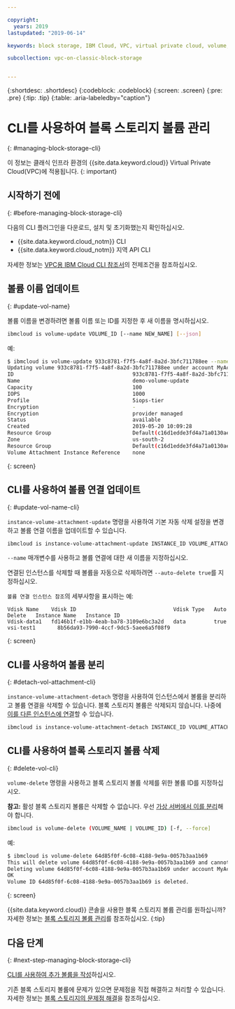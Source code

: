 ```yaml
---

copyright:
  years: 2019
lastupdated: "2019-06-14"

keywords: block storage, IBM Cloud, VPC, virtual private cloud, volume, volume attachment, data storage, virtual server instance, instance

subcollection: vpc-on-classic-block-storage


---
```


{:shortdesc: .shortdesc}
{:codeblock: .codeblock}
{:screen: .screen}
{:pre: .pre}
{:tip: .tip}
{:table: .aria-labeledby="caption"}


# CLI를 사용하여 블록 스토리지 볼륨 관리
{: #managing-block-storage-cli}

이 정보는 클래식 인프라 환경의 {{site.data.keyword.cloud}} Virtual Private Cloud(VPC)에 적용됩니다.
{: important}

## 시작하기 전에
{: #before-managing-block-storage-cli}

다음의 CLI 플러그인을 다운로드, 설치 및 초기화했는지 확인하십시오. 

* {{site.data.keyword.cloud_notm}} CLI
* {{site.data.keyword.cloud_notm}} 지역 API CLI

자세한 정보는 [VPC용 IBM Cloud CLI 참조서](/docs/vpc-infrastructure-cli-plugin?topic=vpc-infrastructure-cli-plugin-vpc-reference)의 전제조건을 참조하십시오.

## 볼륨 이름 업데이트
{: #update-vol-name}

볼륨 이름을 변경하려면 볼륨 이름 또는 ID를 지정한 후 새 이름을 명시하십시오. 

```bash
ibmcloud is volume-update VOLUME_ID [--name NEW_NAME] [--json]
```

예: 

```bash
$ ibmcloud is volume-update 933c8781-f7f5-4a8f-8a2d-3bfc711788ee --name demo-volume-update
Updating volume 933c8781-f7f5-4a8f-8a2d-3bfc711788ee under account MyAccount 01 as user user1@mycompany.com...
ID                                      933c8781-f7f5-4a8f-8a2d-3bfc711788ee
Name                                    demo-volume-update
Capacity                                100
IOPS                                    1000
Profile                                 5iops-tier
Encryption                              -
Encryption                              provider managed
Status                                  available
Created                                 2019-05-20 10:09:28
Resource Group                          Default(c16d1edde3fd4a71a0130aed371405a0)
Zone                                    us-south-2
Resource Group                          Default(c16d1edde3fd4a71a0130aed371405a0)
Volume Attachment Instance Reference    none
```
{: screen}

## CLI를 사용하여 볼륨 연결 업데이트
{: #update-vol-name-cli}

`instance-volume-attachment-update` 명령을 사용하여 기본 자동 삭제 설정을 변경하고 볼륨 연결 이름을 업데이트할 수 있습니다. 

```bash
ibmcloud is instance-volume-attachment-update INSTANCE_ID VOLUME_ATTACHMENT_ID [--name NEW_NAME] [--auto-delete true | false] [--json]
```

`--name` 매개변수를 사용하고 볼륨 연결에 대한 새 이름을 지정하십시오. 

연결된 인스턴스를 삭제할 때 볼륨을 자동으로 삭제하려면 `--auto-delete true`를 지정하십시오. 

`볼륨 연결 인스턴스 참조`의 세부사항을 표시하는 예:

```
Vdisk Name    Vdisk ID                               Vdisk Type   Auto Delete   Instance Name   Instance ID
Vdisk-data1   fd146b1f-e1bb-4eab-ba78-3109e6bc3a2d   data         true          vsi-test1       8b56da93-7990-4ccf-9dc5-5aee6a5f08f9
```
{: screen}

## CLI를 사용하여 볼륨 분리
{: #detach-vol-attachment-cli}

`instance-volume-attachment-detach` 명령을 사용하여 인스턴스에서 볼륨을 분리하고 볼륨 연결을 삭제할 수 있습니다. 블록 스토리지 볼륨은 삭제되지 않습니다. 나중에 [이를 다른 인스턴스에 연결](/docs/vpc-on-classic-block-storage?topic=vpc-on-classic-block-storage-attaching-block-storage-cli)할 수 있습니다. 

```bash
ibmcloud is instance-volume-attachment-detach INSTANCE_ID VOLUME_ATTACHMENT_ID [-f, --force]
```

## CLI를 사용하여 블록 스토리지 볼륨 삭제
{: #delete-vol-cli}

`volume-delete` 명령을 사용하고 블록 스토리지 볼륨 삭제를 위한 볼륨 ID를 지정하십시오. 

**참고:** 활성 블록 스토리지 볼륨은 삭제할 수 없습니다. 우선 [가상 서버에서 이를 분리](#detach-vol-attachment-cli)해야 합니다.

```bash
ibmcloud is volume-delete (VOLUME_NAME | VOLUME_ID) [-f, --force]
```

예: 

```bash
$ ibmcloud is volume-delete 64d85f0f-6c08-4188-9e9a-0057b3aa1b69
This will delete volume 64d85f0f-6c08-4188-9e9a-0057b3aa1b69 and cannot be undone. Continue?> y
Deleting volume 64d85f0f-6c08-4188-9e9a-0057b3aa1b69 under account MyAccount 01 as user user1@mycompany.com...
OK
Volume ID 64d85f0f-6c08-4188-9e9a-0057b3aa1b69 is deleted.
```
{: screen}

{{site.data.keyword.cloud}} 콘솔을 사용한 블록 스토리지 볼륨 관리를 원하십니까? 자세한 정보는 [블록 스토리지 볼륨 관리](/docs/vpc-on-classic-block-storage?topic=vpc-on-classic-block-storage-managing-block-storage)를 참조하십시오.
{:tip}

## 다음 단계
{: #next-step-managing-block-storage-cli}

[CLI를 사용하여 추가 볼륨을 작성](/docs/vpc-on-classic-block-storage?topic=vpc-on-classic-block-storage-creating-block-storage-cli)하십시오. 

기존 블록 스토리지 볼륨에 문제가 있으면 문제점을 직접 해결하고 처리할 수 있습니다. 자세한 정보는 [블록 스토리지의 문제점 해결](/docs/vpc-on-classic-block-storage?topic=vpc-on-classic-block-storage-troubleshoot)을 참조하십시오. 
